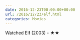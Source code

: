 ```yaml
---
date: 2016-12-23T00:00:00+00:00
url: /2016/12/23/elf.html
categories: Movies
---
```

Watched Elf (2003) - ★★




